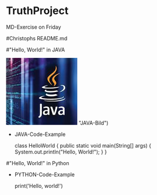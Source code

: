 # TruthProject
MD-Exercise on Friday

#Christophs README.md

#"Hello, World!" in JAVA

![JAVA-Bild](java.jpeg) "JAVA-Bild")

- JAVA-Code-Example

    class HelloWorld {
        public static void main(String[] args) {
            System.out.println("Hello, World!"); 
        }
    }

#"Hello, World!" in Python

- PYTHON-Code-Example

    print('Hello, world!')

